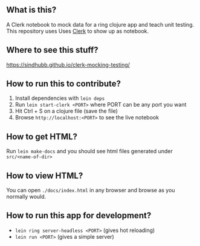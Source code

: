 ## What is this?

A Clerk notebook to mock data for a ring clojure app and teach unit testing. 
This repository uses Uses [Clerk](https://github.com/nextjournal/clerk) to show up as notebook.

## Where to see this stuff?

https://sindhubb.github.io/clerk-mocking-testing/

## How to run this to contribute?

1. Install dependencies with `lein deps` 
2. Run `lein start-clerk <PORT>` where PORT can be any port you want
3. Hit Ctrl + S on a clojure file (save the file)
4. Browse `http://localhost:<PORT>` to see the live notebook

## How to get HTML?

Run `lein make-docs` and you should see html files generated under `src/<name-of-dir>`

## How to view HTML?

You can open `./docs/index.html` in any browser and browse as you normally would. 

## How to run this app for development?

* `lein ring server-headless <PORT>` (gives hot reloading) 
* `lein run <PORT>` (gives a simple server)

